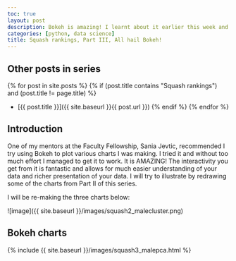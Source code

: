 ```yaml
---
toc: true
layout: post
description: Bokeh is amazing! I learnt about it earlier this week and I want to illustrate its prowess by remaking plots from Part II in the series using Bokeh.
categories: [python, data science]
title: Squash rankings, Part III, All hail Bokeh!
---
```

## Other posts in series
{% for post in site.posts %}
{% if (post.title contains "Squash rankings") and (post.title != page.title) %}
* [{{ post.title }}]({{ site.baseurl }}{{ post.url }})
{% endif %}
{% endfor %}

## Introduction
One of my mentors at the Faculty Fellowship, Sania Jevtic, recommended I try using Bokeh to plot various charts I was making. I tried it and without too much effort I managed to get it to work. It is AMAZING! The interactivity you get from it is fantastic and allows for much easier understanding of your data and richer presentation of your data. I will try to illustrate by redrawing some of the charts from Part II of this series.

I will be re-making the three charts below:

![image]({{ site.baseurl }}/images/squash2_malecluster.png)

## Bokeh charts
{% include {{ site.baseurl }}/images/squash3_malepca.html %}

